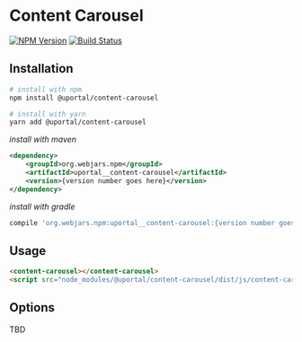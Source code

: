 # Content Carousel

[![NPM Version](https://img.shields.io/npm/v/@uportal/content-carousel.svg)](https://www.npmjs.com/package/@uportal/content-carousel)
[![Build Status](https://travis-ci.org/ChristianMurphy/uPortal-web-components.svg?branch=master)](https://travis-ci.org/ChristianMurphy/uPortal-web-components)

## Installation

```bash
# install with npm
npm install @uportal/content-carousel

# install with yarn
yarn add @uportal/content-carousel
```

_install with maven_

```xml
<dependency>
    <groupId>org.webjars.npm</groupId>
    <artifactId>uportal__content-carousel</artifactId>
    <version>{version number goes here}</version>
</dependency>
```

_install with gradle_

```gradle
compile 'org.webjars.npm:uportal__content-carousel:{version number goes here}'
```

## Usage

```html
<content-carousel></content-carousel>
<script src="node_modules/@uportal/content-carousel/dist/js/content-carousel.js"></script>
```

## Options

TBD
